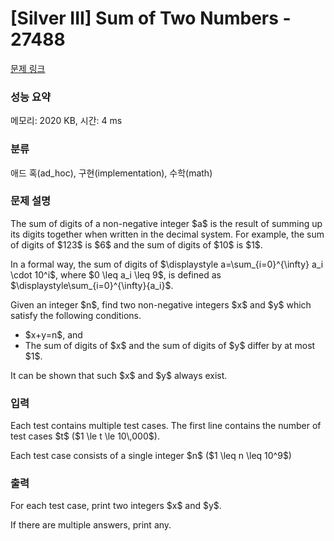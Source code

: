 # [Silver III] Sum of Two Numbers - 27488 

[문제 링크](https://www.acmicpc.net/problem/27488) 

### 성능 요약

메모리: 2020 KB, 시간: 4 ms

### 분류

애드 혹(ad_hoc), 구현(implementation), 수학(math)

### 문제 설명

<p>The sum of digits of a non-negative integer $a$ is the result of summing up its digits together when written in the decimal system. For example, the sum of digits of $123$ is $6$ and the sum of digits of $10$ is $1$.</p>

<p>In a formal way, the sum of digits of $\displaystyle a=\sum_{i=0}^{\infty} a_i \cdot 10^i$, where $0 \leq a_i \leq 9$, is defined as $\displaystyle\sum_{i=0}^{\infty}{a_i}$.</p>

<p>Given an integer $n$, find two non-negative integers $x$ and $y$ which satisfy the following conditions.</p>

<ul>
	<li> $x+y=n$, and</li>
	<li>The sum of digits of $x$ and the sum of digits of $y$ differ by at most $1$.</li>
</ul>

<p>It can be shown that such $x$ and $y$ always exist.</p>

### 입력 

 <p>Each test contains multiple test cases. The first line contains the number of test cases $t$ ($1 \le t \le 10\,000$). </p>

<p>Each test case consists of a single integer $n$ ($1 \leq n \leq 10^9$)</p>

### 출력 

 <p>For each test case, print two integers $x$ and $y$.</p>

<p>If there are multiple answers, print any.</p>

